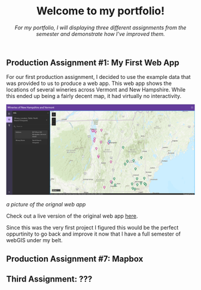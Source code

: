 <header>
  
# Welcome to my portfolio!
_For my portfolio, I will displaying three different assignments from the semester and demonstrate how I've improved them._

</header>

## Production Assignment #1: My First Web App

For our first production assignment, I decided to use the example data that was provided to us to produce a web app. This web app shows the locations of several wineries across Vermont and New Hampshire. While this ended up being a fairly decent map, it had virtually no interactivity.

<img src=https://github.com/colt6418/webgis-portfolio/blob/screenshots/map1_old.png alt="Orignal web app">

_a picture of the orignal web app_

Check out a live version of the original web app <a href="https://umass-amherst.maps.arcgis.com/apps/instant/sidebar/index.html?appid=47d34172b1534044830d4b527b67c8ef">here</a>.

Since this was the very first project I figured this would be the perfect oppurtinity to go back and improve it now that I have a full semester of webGIS under my belt.


## Production Assignment #7: Mapbox




## Third Assignment: ???
